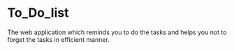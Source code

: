 # To_Do_list
The web application which reminds you to do the tasks and helps you not to forget the tasks in efficient manner.
